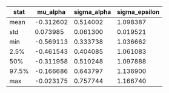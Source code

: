 

| stat | mu_alpha  | sigma_alpha | sigma_epsilon |
|----- | --------- | ----------- | ------------- |
|mean  | -0.312602 | 0.514002    | 1.098387      |
|std   |  0.073985 | 0.061300    | 0.019521      |
|min   | -0.569113 | 0.333738    | 1.036662      |
|2.5%  | -0.461543 | 0.404085    | 1.061083      |
|50%   | -0.311958 | 0.510248    | 1.097888      |
|97.5% | -0.166686 | 0.643797    | 1.136900      |
|max   | -0.023175 | 0.757744    | 1.166740      |
